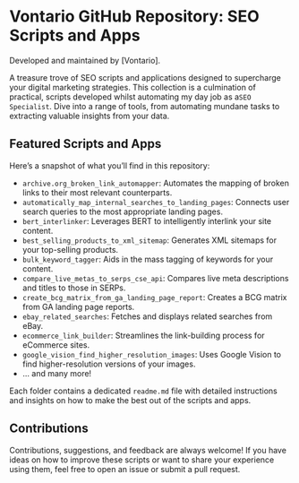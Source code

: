 # Vontario GitHub Repository: SEO Scripts and Apps

Developed and maintained by [Vontario].

A treasure trove of SEO scripts and applications designed to supercharge your digital marketing strategies. This collection is a culmination of practical, scripts developed whilst automating my day job as a`SEO Specialist`. Dive into a range of tools, from automating mundane tasks to extracting valuable insights from your data.

## Featured Scripts and Apps

Here’s a snapshot of what you’ll find in this repository:

- `archive.org_broken_link_automapper`: Automates the mapping of broken links to their most relevant counterparts.
- `automatically_map_internal_searches_to_landing_pages`: Connects user search queries to the most appropriate landing pages.
- `bert_interlinker`: Leverages BERT to intelligently interlink your site content.
- `best_selling_products_to_xml_sitemap`: Generates XML sitemaps for your top-selling products.
- `bulk_keyword_tagger`: Aids in the mass tagging of keywords for your content.
- `compare_live_metas_to_serps_cse_api`: Compares live meta descriptions and titles to those in SERPs.
- `create_bcg_matrix_from_ga_landing_page_report`: Creates a BCG matrix from GA landing page reports.
- `ebay_related_searches`: Fetches and displays related searches from eBay.
- `ecommerce_link_builder`: Streamlines the link-building process for eCommerce sites.
- `google_vision_find_higher_resolution_images`: Uses Google Vision to find higher-resolution versions of your images.
- ... and many more!

Each folder contains a dedicated `readme.md` file with detailed instructions and insights on how to make the best out of the scripts and apps.

## Contributions

Contributions, suggestions, and feedback are always welcome! If you have ideas on how to improve these scripts or want to share your experience using them, feel free to open an issue or submit a pull request.
